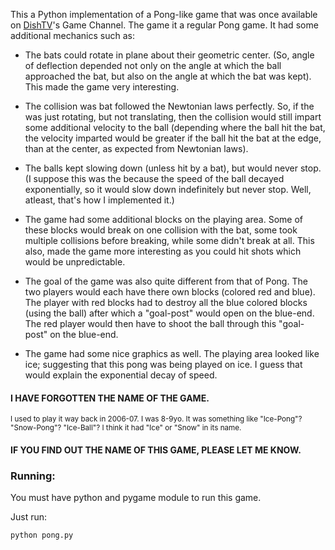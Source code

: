 This a Python implementation of a Pong-like game that was once available on
[DishTV](https://en.wikipedia.org/wiki/Dish_TV)'s Game Channel. The game it
a regular Pong game. It had some additional mechanics such as:

 * The bats could rotate in plane about their geometric center. (So, angle
 of deflection depended not only on the angle at which the ball approached
 the bat, but also on the angle at which the bat was kept). This made the
 game very interesting.

 * The collision was bat followed the Newtonian laws perfectly. So, if the
 was just rotating, but not translating, then the collision would still
 impart some additional velocity to the ball (depending where the ball hit
 the bat, the velocity imparted would be greater if the ball hit the bat
 at the edge, than at the center, as expected from Newtonian laws).
 
 * The balls kept slowing down (unless hit by a bat), but would never
 stop. (I suppose this was the because the speed of the ball decayed
 exponentially, so it would slow down indefinitely but never stop. Well,
 atleast, that's how I implemented it.)

 * The game had some additional blocks on the playing area. Some of these
 blocks would break on one collision with the bat, some took multiple
 collisions before breaking, while some didn't break at all. This also,
 made the game more interesting as you could hit shots which would be
 unpredictable.

 * The goal of the game was also quite different from that of Pong. The two
 players would each have there own blocks (colored red and blue). The
 player with red blocks had to destroy all the blue colored blocks (using 
 the ball) after which a "goal-post" would open on the blue-end. The red
 player would then have to shoot the ball through this "goal-post" on the
 blue-end.

 * The game had some nice graphics as well. The playing area looked like
 ice; suggesting that this pong was being played on ice. I guess that would
 explain the exponential decay of speed.

#### I HAVE FORGOTTEN THE NAME OF THE GAME.

<small>I used to play it way back in 2006-07. I was 8-9yo. It was something
like "Ice-Pong"? "Snow-Pong"? "Ice-Ball"? I think it had "Ice" or "Snow" in its name.</small>

#### IF YOU FIND OUT THE NAME OF THIS GAME, PLEASE LET ME KNOW.

### Running:

You must have python and pygame module to run this game.

Just run:

    python pong.py
